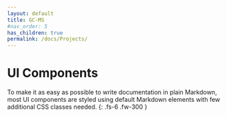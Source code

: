 ```yaml
---
layout: default
title: GC-MS
#nav_order: 5
has_children: true
permalink: /docs/Projects/
---
```


# UI Components

To make it as easy as possible to write documentation in plain Markdown, most UI components are styled using default Markdown elements with few additional CSS classes needed.
{: .fs-6 .fw-300 }
